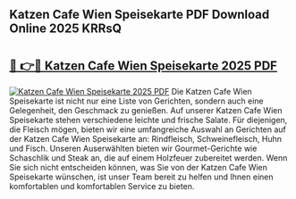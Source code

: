 ## Katzen Cafe Wien Speisekarte PDF Download Online 2025 KRRsQ

# <h2><a href="http://gc7icg.nevu.top/?p=Katzen+Cafe+Wien+Speisekarte">🔗 👉🔴 Katzen Cafe Wien Speisekarte 2025 PDF</a></h2>

[![Katzen Cafe Wien Speisekarte 2025 PDF](https://i.imgur.com/dBaPXMq.png)](http://gc7icg.nevu.top/?p=Katzen+Cafe+Wien+Speisekarte)
Die Katzen Cafe Wien Speisekarte ist nicht nur eine Liste von Gerichten, sondern auch eine Gelegenheit, den Geschmack zu genießen. Auf unserer Katzen Cafe Wien Speisekarte stehen verschiedene leichte und frische Salate. Für diejenigen, die Fleisch mögen, bieten wir eine umfangreiche Auswahl an Gerichten auf der Katzen Cafe Wien Speisekarte an: Rindfleisch, Schweinefleisch, Huhn und Fisch. Unseren Auserwählten bieten wir Gourmet-Gerichte wie Schaschlik und Steak an, die auf einem Holzfeuer zubereitet werden. Wenn Sie sich nicht entscheiden können, was Sie von der Katzen Cafe Wien Speisekarte wünschen, ist unser Team bereit zu helfen und Ihnen einen komfortablen und komfortablen Service zu bieten.
